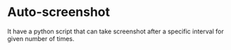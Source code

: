 # Auto-screenshot
It have a python script that can take screenshot after a specific interval for given number of times.
